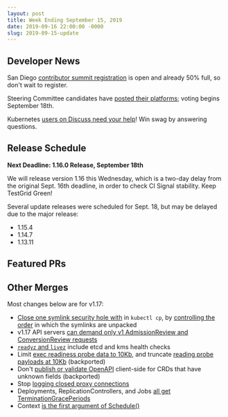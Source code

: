 ```yaml
---
layout: post
title: Week Ending September 15, 2019
date: 2019-09-16 22:00:00 -0000
slug: 2019-09-15-update
---
```


## Developer News

San Diego [contributor summit registration](https://events.linuxfoundation.org/events/kubernetes-contributor-summit-north-america-2019/;) is open and already 50% full, so don't wait to register.

Steering Committee candidates have [posted their platforms](https://github.com/kubernetes/community/tree/master/events/elections/2019); voting begins September 18th.

Kubernetes [users on Discuss need your help](https://discuss.kubernetes.io/t/help-someone-out-here-win-some-prizes/7877?u=castrojo)!  Win swag by answering questions.

## Release Schedule

**Next Deadline: 1.16.0 Release, September 18th**

We will release version 1.16 this Wednesday, which is a two-day delay from the original Sept. 16th deadline, in order to check CI Signal stability.  Keep TestGrid Green!

Several update releases were scheduled for Sept. 18, but may be delayed due to the major release:

* 1.15.4
* 1.14.7
* 1.13.11

## Featured PRs


## Other Merges

Most changes below are for v1.17:

* [Close one symlink security hole with](https://github.com/kubernetes/kubernetes/pull/82503) in `kubectl cp`, by [controlling the order](https://github.com/kubernetes/kubernetes/pull/82384) in which the symlinks are unpacked
* v1.17 API servers [can demand only v1 AdmissionReview and ConversionReview requests](https://github.com/kubernetes/kubernetes/pull/82707)
* [`readyz` and `livez`](https://github.com/kubernetes/kubernetes/pull/82713) include etcd and kms health checks
* Limit [exec readiness probe data to 10Kb](https://github.com/kubernetes/kubernetes/pull/82514), and truncate [reading probe payloads at 10Kb](https://github.com/kubernetes/kubernetes/pull/82669) (backported)
* Don't [publish or validate OpenAPI](https://github.com/kubernetes/kubernetes/pull/82666) client-side for CRDs that have unknown fields (backported)
* Stop [logging closed proxy connections](https://github.com/kubernetes/kubernetes/pull/82588)
* Deployments, ReplicationControllers, and Jobs [all get TerminationGracePeriods](https://github.com/kubernetes/kubernetes/pull/82170)
* Context [is the first argument of Schedule()](https://github.com/kubernetes/kubernetes/pull/82119)
